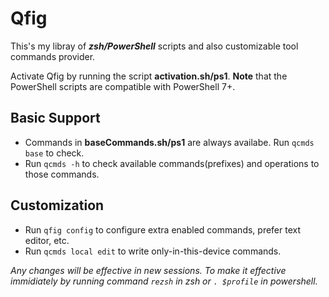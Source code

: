 # Qfig

This's my libray of ***zsh/PowerShell*** scripts and also customizable tool commands provider.

Activate Qfig by running the script **activation.sh/ps1**.
**Note** that the PowerShell scripts are compatible with PowerShell 7+.

## Basic Support
- Commands in **baseCommands.sh/ps1** are always availabe. Run `qcmds base` to check.
- Run `qcmds -h` to check available commands(prefixes) and operations to those commands.
## Customization
- Run `qfig config` to configure extra enabled commands, prefer text editor, etc. 
- Run `qcmds local edit` to write only-in-this-device commands.

*Any changes will be effective in new sessions. To make it effective immidiately by running command `rezsh` in zsh or `. $profile` in powershell.*
